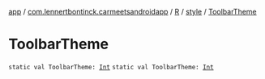 [app](../../../index.md) / [com.lennertbontinck.carmeetsandroidapp](../../index.md) / [R](../index.md) / [style](index.md) / [ToolbarTheme](./-toolbar-theme.md)

# ToolbarTheme

`static val ToolbarTheme: `[`Int`](https://kotlinlang.org/api/latest/jvm/stdlib/kotlin/-int/index.html)
`static val ToolbarTheme: `[`Int`](https://kotlinlang.org/api/latest/jvm/stdlib/kotlin/-int/index.html)